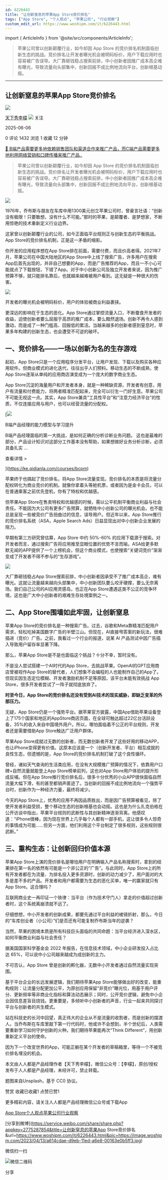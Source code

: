 ```yaml
---
id: 6226443
title: "让创新窒息的苹果App Store竞价排名"
tags: ["App Store", "个人观点", "苹果公司", "行业观察"]
custom_edit_url: https://www.woshipm.com/it/6226443.html
---
```

import { ArticleInfo } from '@site/src/components/ArticleInfo';

<ArticleInfo
    author="天下秀李檬"
    authorLink="https://www.woshipm.com/u/844106"
    published="2025-06-06"
    views={1432}
    comments={0}
    collects={1}
/>

> 苹果公司曾以创新颠覆行业，如今却因 App Store 的竞价排名机制面临创新生态的挑战。竞价排名让开发者曝光机会被明码标价，用户下载应用时也容易被广告误导。大厂靠砸钱稳占搜索前排，中小创新者因推广成本高企难有曝光，导致流量向头部集中，创新回报不成比例地流向平台，创新根基动摇。

---

## 让创新窒息的苹果App Store竞价排名

[![](https://image.woshipm.com/wp-files/2019/03/dmhYm7zWQPeiFf1sAa4o.png!/both/72x72)](https://www.woshipm.com/u/844106)

[天下秀李檬](https://www.woshipm.com/u/844106) ![](https://static.woshipm.com/tag/1121_1@2x.png) 关注

2025-06-06

0 评论 1432 浏览 1 收藏 12 分钟

[🔗 B端产品需要更多地依赖销售团队和渠道合作来推广产品，而C端产品需要更多地利用网络营销和口碑传播来推广产品..](https://ke.qidianla.com/courses/bcpm)

> 苹果公司曾以创新颠覆行业，如今却因 App Store 的竞价排名机制面临创新生态的挑战。竞价排名让开发者曝光机会被明码标价，用户下载应用时也容易被广告误导。大厂靠砸钱稳占搜索前排，中小创新者因推广成本高企难有曝光，导致流量向头部集中，创新回报不成比例地流向平台，创新根基动摇。

![](https://image.woshipm.com/2023/04/13/a614cdae-d9eb-11ed-a6e8-00163e0b5ff3.jpg)

1976年，乔布斯与朋友在车库中用1300美元创立苹果公司时，曾豪言壮语：“创新没有极限！只要敢想，没有什么不可能。”那时的苹果，是颠覆者、是梦想家，不断用惊艳的技术重新定义行业边界。

这家曾以创新颠覆行业的公司，如今正面临平台规则正与创新生态的平衡挑战。App Store的竞价排名机制，正是这一矛盾的缩影。

你开发的应用程序想在App Store排在前面，需要付费，而且价高者得。2021年7月，苹果公司在中国大陆地区的App Store中上线了搜索广告，许多用户在搜索App后首先出现的，并非自己想要的App，而是广告推荐的App，而且一不小心可能就点了下载按钮，下错了App。对于中小创新公司及独立开发者来说，因为推广预算不够，就只能排名靠后，也就越来越难被用户看到。这无疑是一种很大的伤害。

![](https://image.woshipm.com/2025/06/05/6ff58b06-4211-11f0-8cb0-00163e09d72f.png)

开发者的曝光机会被明码标价，用户的体验被商业利益裹挟。

更深远的影响在于生态的恶化。App Store通过掌控流量入口，不断蚕食开发者的收益，迫使创新者要么屈服于高昂的推广成本，要么黯然退场。创新不再令人感到激动，而是成了一种门槛高、回报低的累活。当越来越多的创新者感到窒息时，苹果多年构建的创新生态，也会遭受不可逆的破坏。

## 一、竞价排名——一场以创新为名的生存游戏

起初，App Store只是一个应用程序分发平台，让用户发现、下载以及购买各种应用软件。但商业模式的进化迭代，往往出乎人们预料。移动生态的不断成熟，使App Store逐渐从单纯的应用商店演变成为一个庞大的数字商业生态。

App Store沉淀的海量用户和开发者本身，就是一种稀缺资源，开发者有创意，用户有流量和付费能力，将两者精准匹配起来，完全可以衍生一门好生意。苹果公司不可能无视这一点。其实，App Store兼具“工具性平台”和“注意力经济平台”的性质，不仅连接应用与用户，也可以经营流量的分配权。

[![](https://image.woshipm.com/2023/08/02/1554eea8-30e3-11ee-88e7-00163e0b5ff3.png)

B端产品经理的能力模型与学习提升

B端产品经理面临的第一大挑战，是如何正确的分析诊断业务问题。 这也是最难的部分，产品设计知识对这部分工作基本没有帮助，如果想做好业务分析诊断，必须具备扎实 ...

查看详情 >

](https://ke.qidianla.com/courses/bcpm)

苹果终于也搞起了竞价排名，将App Store流量变现。竞价排名的本质是将流量分配权转化为商业竞价的机制。就像你拿着头等舱机票，或者因为是金卡会员，可以在普通乘客之前优先登机，你有了特权和优越感。

但苹果App Store在售卖特权和优越感的时候，需以公平机制平衡商业利益与社会责任。不能因为大公司有更多广告预算，就牺牲中小创新公司的曝光机会。也不能总是呈现一些被竞价广告扭曲过的信息，误导用户。但近年以来，App Store推行的竞价排名系统（ASA，Apple Search Ads）日益显现出对中小创新企业发展的阻力。

早期有第三方研究曾估算，App Store 中约 50%-60% 的应用下载源于搜索。对开发者而言，通过搜索广告将应用推至显眼位置的优势不言而喻。ASA给更多默默无闻的APP提供了一个上榜机会，但这个商业模式，也使搜索“关键词竞价”渐渐变成了开发者不得不参与的“生存游戏”。

![](https://image.woshipm.com/2025/06/05/70a663c2-4211-11f0-8cb0-00163e09d72f.png)

大厂靠砸钱稳占App Store搜索前排，中小创新者因承受不了推广成本高企，难有曝光。这就让流量越来越向头部集中，中小创新团队要么咬牙硬撑，要么无奈离场。我们自己公司的AI应用灵感岛，也正在App Store遭遇这类不公正的竞争环境，这也是广大中小创新者的艰难生存处境案例之一。

## 二、App Store围墙如此牢固，让创新窒息

苹果App Store的竞价排名是一种搜索广告。过去，谷歌和Meta靠精准匹配用户需求，轻松吃掉美国数字广告的半壁江山。但现在，AI直接甩答案的新玩法，很难插进（竞价）广告。之前，我看过一个行业的报道，说某 Al 产品测试中因广告插入导致用户留存率显著下降。

那么，苹果App Store是不是也面临这个挑战？十分不幸，暂时没有。

不是没人尝试搭建一个AI时代的App Store，去挑战苹果。OpenAI的GPT应用商店曾被视作App Store的替代者，人们想象不会编程的人也能制作自己的App了。但现实因生态定位模糊、开发者激励机制不足等原因，该平台未能有效挑战 App Store，很多开发者尝试了一阵子就彻底放弃了。

**时至今日，App Store的竞价排名还没有受到AI技术的现实威胁，即缺乏变革的外部压力。**

无疑，App Store仍是一个强势平台。据苹果官方披露，中国App借助苹果设备登上了175个国家和地区的AppStore商店页面，在全球可触达超过22亿台活跃设备，35%的收入来自中国境外用户。所以，哪怕面临着不公正的平台规则，开发者还是需要借助App Store触达广泛用户群体。

苹果App Store成就过无数的创新者，而无数创新者开发了这些好用的移动APP，也让iPhone变得更有价值。这原本应该是一个（创新开发者、平台）相互成就的良性生态，但遗憾的是，App Store的竞价排名机制打破了这个良性循环。

曾经，诸如天气查询的生活类应用，在没有大规模推广预算的情况下，依靠用户口碑+自然流量就能登上App Store榜单前列，这也对App Store用户体验的提升形成反哺。但在App Store推行竞价排名后，很多十分优秀的小众APP很快面临自然流量大幅下滑，有的甚至都销声匿迹了。当创新的回报不成比例地流向一个强势平台时，创新作为一种经济力量，最终将减少。

今天的App Store上，优秀的应用不再因品质胜出，而是因广告预算被看见，除了使开发者利益受损，整个移动生态的创新根基也会动摇。这也是为什么扎克伯格在公开访谈中指出，苹果平台规则的武断性与其创新精神逐渐背离。他感叹道：“iPhone很棒，因为现在世界上几乎每个人都有一部手机，这让很多令人惊奇的事情成为可能……但另一方面，他们利用这个平台制定了很多规则，这些规则很武断。”

## 三、重构生态：让创新回归价值本源

苹果App Store上演的竞价排名是哪怕用户在明确输入产品名称搜索时，拿到的结果排在第一名的依然有可能是一个非公正的“广告”。与此同时，App Store上的所有开发者都在为流量、为排名投入更多资源时，创新的动力减少了，用户面对的大多是差不多的产品。开发者和用户都需要为生态的恶化买单，唯一的赢家就只有App Store。这合理吗？

互联网商业史一再印证一个铁律：当平台（作为技术守门人）拿走的价值超过创新者时，这个系统离崩溃就不远了。

仔细想想，中小开发者的创新成果，都要先通过平台利益的棱镜折射，那么，今日的“车库创业者（小公司）”们是否还有可能复制乔布斯当年的逆袭？

当然，苹果的困境本质是所有科技巨头面临的共同命题：当平台经济进入深水区，如何平衡商业利益与社会责任？

据美国国家科学基金会 2022 年报告，在信息技术领域，中小企业研发投入占比达 65%，可以说中小公司越来越成为成创新的主力。

不可否认，App Store 曾是创新的孵化器，无数中小开发者通过自然流量实现突围。

基于平台企业的长远发展逻辑，我们期待苹果App Store能够做出好的改变，能重构规则：让流量分配更加公平，为原创应用保留“非竞价”曝光位，用基于用户评分、更新频率等非商业化指标和算法动态展示；同时，公开竞价逻辑，避免中小企业因信息差盲目烧钱。更重要是，多倾听中小创新者的声音，行业一起来共同探讨平台与创新者的共生模式。

站在科技史的长河中回望，真正伟大的企业从不是流量的收割者，而是创新的摆渡人。当乔布斯在车库里敲下第一行代码时，他或许不会想到，半个世纪后，人类需要重新学习如何守护创新的火种。我们期待苹果能再次“Think Different”，用创新重新定义平台的使命。

因为下一个改变世界的App，可能正躺在某个开发者的草稿箱里，等待一个不被竞价排名埋没的机会。

本文由人人都是产品经理作者【天下秀李檬】，微信公众号：【李檬】，原创/授权 发布于人人都是产品经理，未经许可，禁止转载。

题图来自Unsplash，基于 CC0 协议。

赞赏 收藏已收藏1 点赞已赞1

更多精彩内容，请关注人人都是产品经理微信公众号或下载App

[App Store](https://www.woshipm.com/tag/app-store)[个人观点](https://www.woshipm.com/tag/%e4%b8%aa%e4%ba%ba%e8%a7%82%e7%82%b9)[苹果公司](https://www.woshipm.com/tag/%e8%8b%b9%e6%9e%9c%e5%85%ac%e5%8f%b8)[行业观察](https://www.woshipm.com/tag/%e8%a1%8c%e4%b8%9a%e8%a7%82%e5%af%9f)

[分享到微博](https://service.weibo.com/share/share.php?appkey=2775287854&title=让创新窒息的苹果App Store竞价排名&url=https://www.woshipm.com/it/6226443.html&pic=https://image.woshipm.com/2023/04/13/a614cdae-d9eb-11ed-a6e8-00163e0b5ff3.jpg)

微信扫一扫

![微信二维码](https://api.pwmqr.com/qrcode/create/?url=https://www.woshipm.com/it/6226443.html)

分享